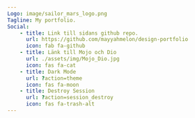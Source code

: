 ```yaml
---
Logo: image/sailor_mars_logo.png
Tagline: My portfolio.
Social:
    - title: Link till sidans github repo.
      url: https://github.com/mayyahmelon/design-portfolio
      icon: fab fa-github
    - title: Länk till Mojo och Dio
      url: ./assets/img/Mojo_Dio.jpg
      icon: fas fa-cat
    - title: Dark Mode
      url: ?action=theme
      icon: fas fa-moon
    - title: Destroy Session
      url: ?action=session_destroy
      icon: fas fa-trash-alt
---
```

